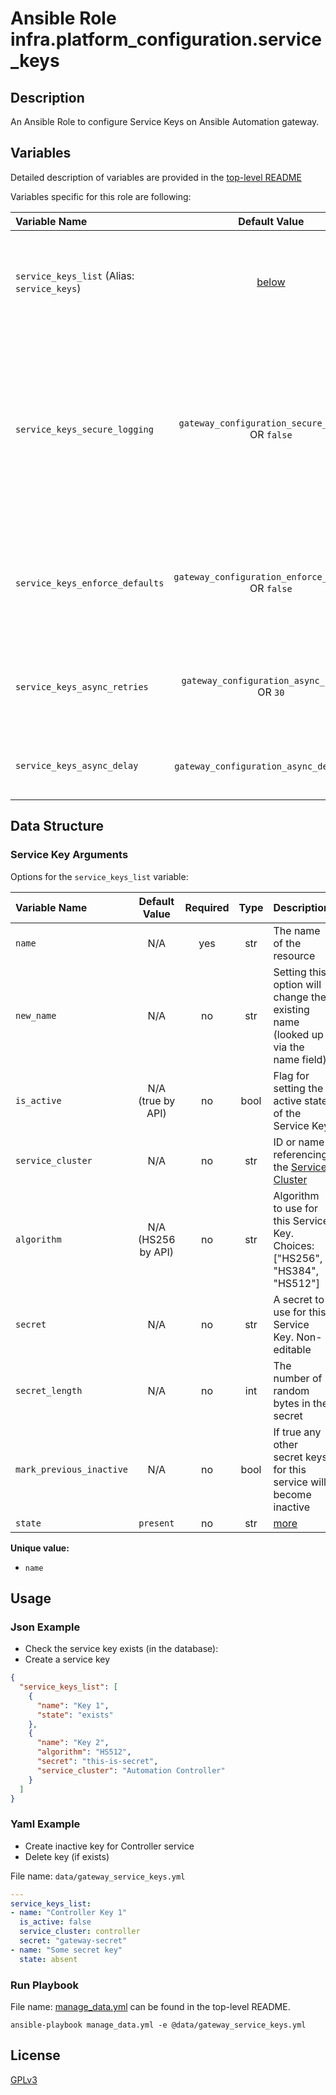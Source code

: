 # Ansible Role infra.platform_configuration.service_keys

## Description

An Ansible Role to configure Service Keys on Ansible Automation gateway.

## Variables

Detailed description of variables are provided in the [top-level README](../../README.md)

Variables specific for this role are following:

| Variable Name                                         |                    Default Value                    | Required | Description                                                                                                                                                        |                                                      |
|:------------------------------------------------------|:---------------------------------------------------:|:--------:|:-------------------------------------------------------------------------------------------------------------------------------------------------------------------|:----------------------------------------------------:|
| `service_keys_list` (Alias: `service_keys`)        |           [below](#service-key-arguments)           |   yes    | Data structure describing your service_key entries described below.                                                                                                |        [more](../../README.md#data-variables)        |
| `service_keys_secure_logging`   |  `gateway_configuration_secure_logging` OR `false`  |    no    | Whether or not to include the sensitive service_key role tasks in the log. Set this value to `True` if you will be providing your sensitive values from elsewhere. |   [more](../../README.md#secure-logging-variables)   |
| `service_keys_enforce_defaults` | `gateway_configuration_enforce_defaults` OR `false` |    no    | Whether or not to enforce default option values on only the service key role.                                                                                      |      [more](../../README.md#enforcing-defaults)      |
| `service_keys_async_retries`    |    `gateway_configuration_async_retries` OR `30`    |    no    | This variable sets the number of retries to attempt for the role.                                                                                                  | [more](../../README.md#asynchronous-retry-variables) |
| `service_keys_async_delay`      |     `gateway_configuration_async_delay` OR `1`      |    no    | This sets the delay between retries for the role.                                                                                                                  | [more](../../README.md#asynchronous-retry-variables) |

## Data Structure

### Service Key Arguments

Options for the `service_keys_list` variable:

| Variable Name            |   Default Value    | Required | Type | Description                                                                      |
|:-------------------------|:------------------:|:--------:|:----:|:---------------------------------------------------------------------------------|
| `name`                   |        N/A         |   yes    | str  | The name of the resource                                                         |
| `new_name`               |        N/A         |    no    | str  | Setting this option will change the existing name (looked up via the name field) |
| `is_active`              | N/A (true by API)  |    no    | bool | Flag for setting the active state of the Service Key                             |
| `service_cluster`        |        N/A         |    no    | str  | ID or name referencing the [Service Cluster](../service_clusters/README.md)      |
| `algorithm`              | N/A (HS256 by API) |    no    | str  | Algorithm to use for this Service Key. Choices: ["HS256", "HS384", "HS512"]      |
| `secret`                 |        N/A         |    no    | str  | A secret to use for this Service Key. Non-editable                               |
| `secret_length`          |        N/A         |    no    | int  | The number of random bytes in the secret                                         |
| `mark_previous_inactive` |        N/A         |    no    | bool | If true any other secret keys for this service will become inactive              |
| `state`                  |     `present`      |    no    | str  | [more](../../README.md#state-variable)                                           |

**Unique value:**

- `name`

## Usage

### Json Example

- Check the service key exists (in the database):
- Create a service key

```json
{
  "service_keys_list": [
    {
      "name": "Key 1",
      "state": "exists"
    },
    {
      "name": "Key 2",
      "algorithm": "HS512",
      "secret": "this-is-secret",
      "service_cluster": "Automation Controller"
    }
  ]
}
```

### Yaml Example

- Create inactive key for Controller service
- Delete key (if exists)

File name: `data/gateway_service_keys.yml`

```yaml
---
service_keys_list:
- name: "Controller Key 1"
  is_active: false
  service_cluster: controller
  secret: "gateway-secret"
- name: "Some secret key"
  state: absent
```

### Run Playbook

File name: [manage_data.yml](../../README.md#example-ansible-playbook) can be found in the top-level README.

```shell
ansible-playbook manage_data.yml -e @data/gateway_service_keys.yml
```

## License

[GPLv3](https://github.com/ansible/aap-gateway/gateway_configuration_collection/COPYING)
